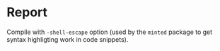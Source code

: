 # Report

Compile with `-shell-escape` option (used by the `minted` package to get syntax
highligting work in code snippets).
